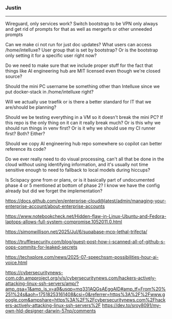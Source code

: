 ### Justin

---

Wireguard, only services work? Switch bootstrap to be VPN only always and get rid of prompts for that as well as mergerfs or other unneeded prompts

Can we make ci not run for just doc updates?
What users can access /home/intelluxe? User group that is set by bootstrap? Or is the bootstrap only setting it for a specific user right now?

Do we need to make sure that we include proper stuff for the fact that things like AI engineering hub are MIT licensed even though we're closed source?

Should the mini PC username be something other than Intelluxe since we put docker-stack in /home/intelluxe right?

Will we actually use traefik or is there a better standard for IT that we are/should be planning?

Should we be testing everything in a VM so it doesn't break the mini PC? If this repo is the only thing on it can it really break much? Or is this why we should run things in venv first? Or is it why we should use my CI runner first? Both? Either?

Should we copy AI engineering hub repo somewhere so copilot can better reference its code?

Do we ever really need to do visual processing, can't all that be done in the cloud without using identifying information, and it's usually not time sensitive enough to need to fallback to local models during hiccups?

Is Scispacy gone from or plans, or is it basically part of undocumented phase 4 or 5 mentioned at bottom of phase 2? I know we have the config already but did we forget the implementation?

https://docs.github.com/en/enterprise-cloud@latest/admin/managing-your-enterprise-account/about-enterprise-accounts

https://www.notebookcheck.net/Hidden-flaw-in-Linux-Ubuntu-and-Fedora-laptops-allows-full-system-compromise.1052011.0.html

https://simonwillison.net/2025/Jul/6/supabase-mcp-lethal-trifecta/

https://trufflesecurity.com/blog/guest-post-how-i-scanned-all-of-github-s-oops-commits-for-leaked-secrets

https://techxplore.com/news/2025-07-speechssm-possibilities-hour-ai-voice.html

https://cybersecuritynews-com.cdn.ampproject.org/v/s/cybersecuritynews.com/hackers-actively-attacking-linux-ssh-servers/amp/?amp_gsa=1&amp_js_v=a9&usqp=mq331AQGsAEggAID#amp_tf=From%20%251%24s&aoh=17518253161408&csi=0&referrer=https%3A%2F%2Fwww.google.com&ampshare=https%3A%2F%2Fcybersecuritynews.com%2Fhackers-actively-attacking-linux-ssh-servers%2F
https://dev.to/sroy8091/my-own-hld-designer-darwin-57np/comments
